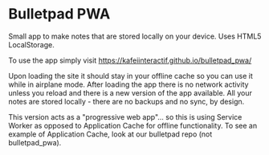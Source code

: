 # Bulletpad PWA
Small app to make notes that are stored locally on your device. Uses HTML5 LocalStorage.

To use the app simply visit https://kafeiinteractif.github.io/bulletpad_pwa/

Upon loading the site it should stay in your offline cache so you can use it
while in airplane mode. After loading the app there is no network activity
  unless you reload and there is a new version of the app available. All your
  notes are stored locally - there are no backups and no sync, by design.

This version acts as a "progressive web app"... so this is using Service Worker
as opposed to Application Cache for offline functionality. To see an example of
Application Cache, look at our bulletpad repo (not bulletpad_pwa).
